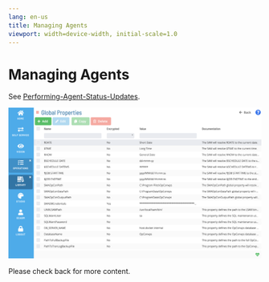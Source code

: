 ```yaml
---
lang: en-us
title: Managing Agents
viewport: width=device-width, initial-scale=1.0
---
```


# Managing Agents

See [Performing-Agent-Status-Updates](Performing-Agent-Status-Updates.md).

![Managing Agents](../../../Resources/Images/SM/Library/ManagingLibrary/ManagingGlobalProperties.png "Threshold Grid")

Please check back for more content.
